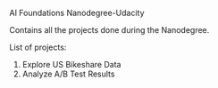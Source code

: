 AI Foundations Nanodegree-Udacity

Contains all the projects done during the Nanodegree.

List of projects:
1. Explore US Bikeshare Data
2. Analyze A/B Test Results
